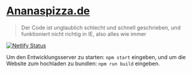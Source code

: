 # [Ananaspizza.de](https://ananaspizza.de)
> Der Code ist unglaublich schlecht und schnell geschrieben, und funktioniert nicht richtig in IE, also alles wie immer

[![Netlify Status](https://api.netlify.com/api/v1/badges/9d2436f0-17e0-4655-86d7-318be8cea579/deploy-status)](https://app.netlify.com/sites/ananaspizza/deploys)

Um den Entwicklungsserver zu starten: `npm start` eingeben, und um die Website zum hochladen zu bundlen: `npm run build` eingeben.
